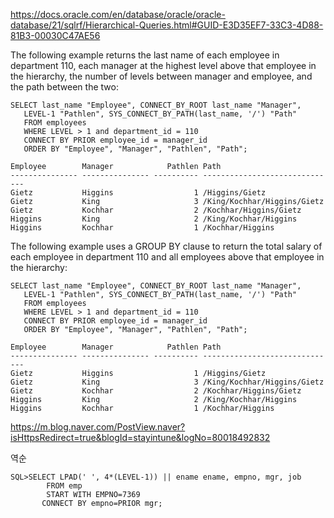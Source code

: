 https://docs.oracle.com/en/database/oracle/oracle-database/21/sqlrf/Hierarchical-Queries.html#GUID-E3D35EF7-33C3-4D88-81B3-00030C47AE56


The following example returns the last name of each employee in department 110, each manager at the highest level above that employee in the hierarchy, the number of levels between manager and employee, and the path between the two:


```oracle
SELECT last_name "Employee", CONNECT_BY_ROOT last_name "Manager",
   LEVEL-1 "Pathlen", SYS_CONNECT_BY_PATH(last_name, '/') "Path"
   FROM employees
   WHERE LEVEL > 1 and department_id = 110
   CONNECT BY PRIOR employee_id = manager_id
   ORDER BY "Employee", "Manager", "Pathlen", "Path";

Employee        Manager            Pathlen Path
--------------- --------------- ---------- ------------------------------
Gietz           Higgins                  1 /Higgins/Gietz
Gietz           King                     3 /King/Kochhar/Higgins/Gietz
Gietz           Kochhar                  2 /Kochhar/Higgins/Gietz
Higgins         King                     2 /King/Kochhar/Higgins
Higgins         Kochhar                  1 /Kochhar/Higgins

```

The following example uses a GROUP BY clause to return the total salary of each employee in department 110 and all employees above that employee in the hierarchy:
```oracle
SELECT last_name "Employee", CONNECT_BY_ROOT last_name "Manager",
   LEVEL-1 "Pathlen", SYS_CONNECT_BY_PATH(last_name, '/') "Path"
   FROM employees
   WHERE LEVEL > 1 and department_id = 110
   CONNECT BY PRIOR employee_id = manager_id
   ORDER BY "Employee", "Manager", "Pathlen", "Path";

Employee        Manager            Pathlen Path
--------------- --------------- ---------- ------------------------------
Gietz           Higgins                  1 /Higgins/Gietz
Gietz           King                     3 /King/Kochhar/Higgins/Gietz
Gietz           Kochhar                  2 /Kochhar/Higgins/Gietz
Higgins         King                     2 /King/Kochhar/Higgins
Higgins         Kochhar                  1 /Kochhar/Higgins
```

https://m.blog.naver.com/PostView.naver?isHttpsRedirect=true&blogId=stayintune&logNo=80018492832

역순
```
SQL>SELECT LPAD(' ', 4*(LEVEL-1)) || ename ename, empno, mgr, job
        FROM emp
        START WITH EMPNO=7369
       CONNECT BY empno=PRIOR mgr;
```